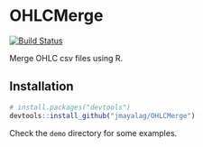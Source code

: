 # OHLCMerge

[![Build Status](https://travis-ci.org/jmayalag/OHLCMerge.svg?branch=master)](https://travis-ci.org/jmayalag/OHLCMerge)


Merge OHLC csv files using R.

## Installation

```r
# install.packages("devtools")
devtools::install_github("jmayalag/OHLCMerge")
```

Check the `demo` directory for some examples.